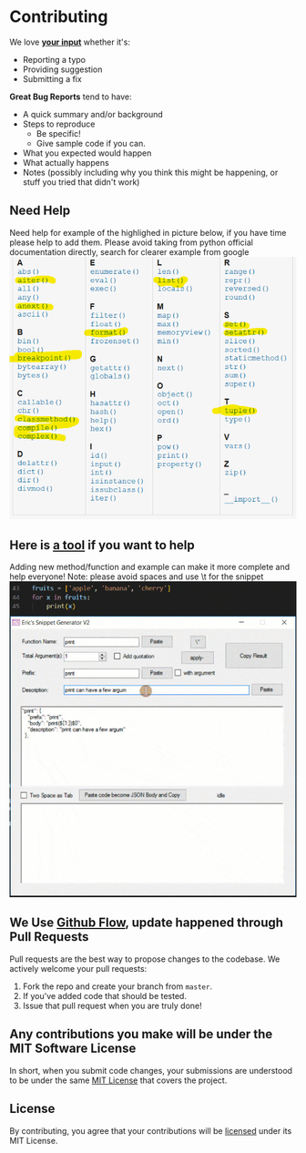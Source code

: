 # Contributing
We love **[your input](https://github.com/ericsia/vscode-python-snippet-pack-2.0/issues)** whether it's:

- Reporting a typo
- Providing suggestion
- Submitting a fix

**Great Bug Reports** tend to have:

- A quick summary and/or background
- Steps to reproduce
  - Be specific!
  - Give sample code if you can. 
- What you expected would happen
- What actually happens
- Notes (possibly including why you think this might be happening, or stuff you tried that didn't work)

## Need Help
Need help for example of the highlighed in picture below, if you have time please help to add them.
Please avoid taking from python official documentation directly, search for clearer example from google
![](todo.png)

## Here is [a tool](https://github.com/ericsia/jsonSnippet/raw/main/Eric's%20Snippet%20Generator.7z) if you want to help 
Adding new method/function and example can make it more complete and help everyone!
Note: please avoid spaces and use \t for the snippet
![](https://raw.githubusercontent.com/ericsia/jsonSnippet/main/demo.gif)

## We Use [Github Flow](https://guides.github.com/introduction/flow/index.html), update happened through Pull Requests
Pull requests are the best way to propose changes to the codebase. We actively welcome your pull requests:

1. Fork the repo and create your branch from `master`.
2. If you've added code that should be tested.
3. Issue that pull request when you are truly done!

## Any contributions you make will be under the MIT Software License
In short, when you submit code changes, your submissions are understood to be under the same [MIT License](http://choosealicense.com/licenses/mit/) that covers the project. 

## License
By contributing, you agree that your contributions will be [licensed](./LICENSE) under its MIT License.

